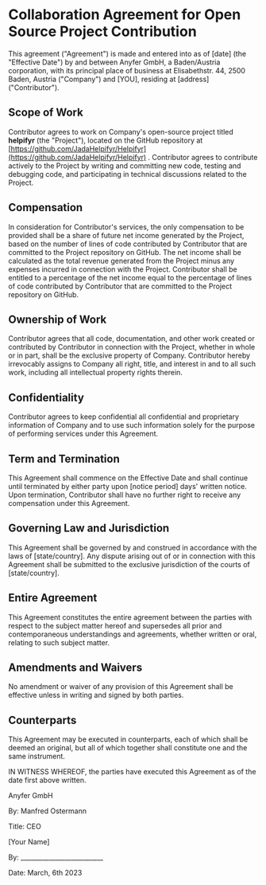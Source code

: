 # Collaboration Agreement for Open Source Project Contribution

This agreement ("Agreement") is made and entered into as of [date] (the "Effective Date") by and between Anyfer GmbH, a Baden/Austria corporation, with its principal place of business at Elisabethstr. 44, 2500 Baden, Austria ("Company") and [YOU], residing at [address] ("Contributor"). 

## Scope of Work

Contributor agrees to work on Company's open-source project titled **helpifyr** (the "Project"), located on the GitHub repository at [https://github.com/JadaHelpifyr/Helpifyr](https://github.com/JadaHelpifyr/Helpifyr) . Contributor agrees to contribute actively to the Project by writing and committing new code, testing and debugging code, and participating in technical discussions related to the Project.

## Compensation

In consideration for Contributor's services, the only compensation to be provided shall be a share of future net income generated by the Project, based on the number of lines of code contributed by Contributor that are committed to the Project repository on GitHub. The net income shall be calculated as the total revenue generated from the Project minus any expenses incurred in connection with the Project. Contributor shall be entitled to a percentage of the net income equal to the percentage of lines of code contributed by Contributor that are committed to the Project repository on GitHub.

## Ownership of Work

Contributor agrees that all code, documentation, and other work created or contributed by Contributor in connection with the Project, whether in whole or in part, shall be the exclusive property of Company. Contributor hereby irrevocably assigns to Company all right, title, and interest in and to all such work, including all intellectual property rights therein.

## Confidentiality

Contributor agrees to keep confidential all confidential and proprietary information of Company and to use such information solely for the purpose of performing services under this Agreement.

## Term and Termination

This Agreement shall commence on the Effective Date and shall continue until terminated by either party upon [notice period] days' written notice. Upon termination, Contributor shall have no further right to receive any compensation under this Agreement.

## Governing Law and Jurisdiction

This Agreement shall be governed by and construed in accordance with the laws of [state/country]. Any dispute arising out of or in connection with this Agreement shall be submitted to the exclusive jurisdiction of the courts of [state/country].

## Entire Agreement

This Agreement constitutes the entire agreement between the parties with respect to the subject matter hereof and supersedes all prior and contemporaneous understandings and agreements, whether written or oral, relating to such subject matter.

## Amendments and Waivers

No amendment or waiver of any provision of this Agreement shall be effective unless in writing and signed by both parties.

## Counterparts

This Agreement may be executed in counterparts, each of which shall be deemed an original, but all of which together shall constitute one and the same instrument.

IN WITNESS WHEREOF, the parties have executed this Agreement as of the date first above written.

Anyfer GmbH

By: Manfred Ostermann

Title: CEO

[Your Name]

By: __________________________

Date: March, 6th 2023
